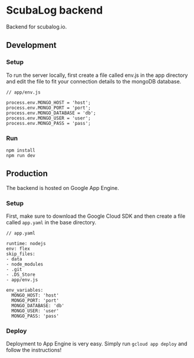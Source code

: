 # ScubaLog backend
Backend for scubalog.io.

## Development
### Setup
To run the server locally, first create a file called env.js in the app directory and edit the file to fit your connection details to the mongoDB database.
```
// app/env.js

process.env.MONGO_HOST = 'host';
process.env.MONGO_PORT = 'port';
process.env.MONGO_DATABASE = 'db';
process.env.MONGO_USER = 'user';
process.env.MONGO_PASS = 'pass';
```

### Run
```
npm install
npm run dev
```

## Production
The backend is hosted on Google App Engine.

### Setup
First, make sure to download the Google Cloud SDK and then create a file called ```app.yaml``` in the base directory.
```
// app.yaml

runtime: nodejs
env: flex
skip_files:
- data
- node_modules
- .git
- .DS_Store
- app/env.js

env_variables:
  MONGO_HOST: 'host'
  MONGO_PORT: 'port'
  MONGO_DATABASE: 'db'
  MONGO_USER: 'user'
  MONGO_PASS: 'pass'
```

### Deploy
Deployment to App Engine is very easy. Simply run ```gcloud app deploy``` and follow the instructions!
